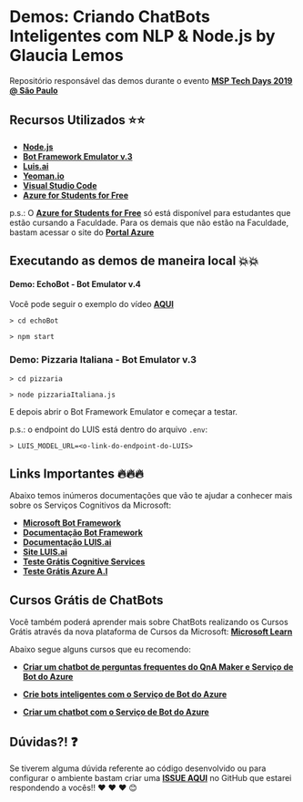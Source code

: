 # Demos: Criando ChatBots Inteligentes com NLP & Node.js by Glaucia Lemos

Repositório responsável das demos durante o evento  **[MSP Tech Days 2019 @ São Paulo](http://bit.ly/310uTcg)**

## Recursos Utilizados ⭐️⭐️

- **[Node.js](https://nodejs.org/en/)**
- **[Bot Framework Emulator v.3](https://github.com/Microsoft/BotFramework-Emulator/releases)**
- **[Luis.ai](https://luis.ai/home)**
- **[Yeoman.io](https://yeoman.io/)**
- **[Visual Studio Code](https://code.visualstudio.com/?wt.mc_id=mspevent-github-gllemos)**
- **[Azure for Students for Free](https://aka.ms/azure-for-students-gratis)**


p.s.: O **[Azure for Students for Free](https://aka.ms/azure-for-students-gratis)** só está disponível para estudantes que estão cursando a Faculdade. 
Para os demais que não estão na Faculdade, bastam acessar o site do **[Portal Azure](https://azure.microsoft.com/pt-br/features/azure-portal/?wt.mc_id=mspevent-github-gllemos)**

## Executando as demos de maneira local 💥💥

#### Demo: EchoBot - Bot Emulator v.4

Você pode seguir o exemplo do vídeo **[AQUI](https://youtu.be/rGIpClavZKY)**

```
> cd echoBot
```

```
> npm start
```

### Demo: Pizzaria Italiana - Bot Emulator v.3

```
> cd pizzaria
```

```
> node pizzariaItaliana.js
```

E depois abrir o Bot Framework Emulator e começar a testar.

p.s.: o endpoint do LUIS está dentro do arquivo `.env`:

```
> LUIS_MODEL_URL=<o-link-do-endpoint-do-LUIS>
```

## Links Importantes 🔥🔥🔥

Abaixo temos inúmeros documentações que vão te ajudar a conhecer mais sobre os Serviços Cognitivos da Microsoft:

- **[Microsoft Bot Framework](https://dev.botframework.com/?wt.mc_id=mspevent-github-gllemos)**
- **[Documentação Bot Framework](https://docs.microsoft.com/es-es/azure/bot-service/?view=azure-bot-service-4.0&?wt.mc_id=mspevent-github-gllemos)**
- **[Documentação LUIS.ai](https://docs.microsoft.com/es-es/azure/bot-service/?view=azure-bot-service-4.0&?wt.mc_id=mspevent-github-gllemos)**
- **[Site LUIS.ai](https://luis.ai/home)**
- **[Teste Grátis Cognitive Services](https://azure.microsoft.com/es-es/services/cognitive-services/?wt.mc_id=mspevent-github-gllemos)**
- **[Teste Grátis Azure A.I](https://azure.microsoft.com/pt-br/free/ai/?wt.mc_id=mspevent-github-gllemos)**

## Cursos Grátis de ChatBots

Você também poderá aprender mais sobre ChatBots realizando os Cursos Grátis através da nova plataforma de Cursos da Microsoft: **[Microsoft Learn](https://docs.microsoft.com/pt-br/learn/azure/?wt.mc_id=mspevent-github-gllemos)**

Abaixo segue alguns cursos que eu recomendo:

- **[Criar um chatbot de perguntas frequentes do QnA Maker e Serviço de Bot do Azure](https://docs.microsoft.com/pt-br/learn/modules/build-a-faq-chat-bot-with-qna-maker-and-azure-bot-service/?wt.mc_id=mspevent-github-gllemos)**

- **[Crie bots inteligentes com o Serviço de Bot do Azure](https://docs.microsoft.com/pt-br/learn/paths/create-bots-with-the-azure-bot-service/?wt.mc_id=mspevent-github-gllemos)**

- **[Criar um chatbot com o Serviço de Bot do Azure](https://docs.microsoft.com/pt-br/learn/modules/build-chat-bot-with-azure-bot-service/?wt.mc_id=mspevent-github-gllemos)**


## Dúvidas?! ❓

Se tiverem alguma dúvida referente ao código desenvolvido ou para configurar o ambiente bastam criar uma **[ISSUE AQUI](https://github.com/glaucia86/demo-satc-nlp-chatbot/issues)** no GitHub que estarei respondendo a vocês!! ❤️ ❤️ ❤️ 😊
